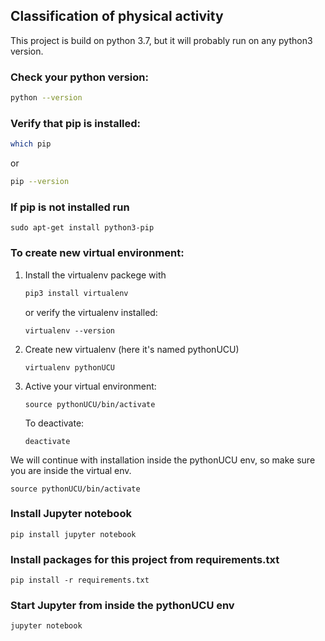 ## Classification of physical activity


This project is build on python 3.7, but it will probably run on any python3 version.
 

### Check your python version: 
```bash
python --version
```
### Verify that pip is installed:
```bash
which pip
```
or 
```bash
pip --version
```

### If **pip**  is not installed run 
```bach
sudo apt-get install python3-pip
```

### To create new virtual environment:

1. Install the virtualenv packege with
    ```bash
    pip3 install virtualenv 
    ```
    or verify the virtualenv installed:
    ```
    virtualenv --version
    ```

2. Create new virtualenv (here it's named pythonUCU)
    ```
    virtualenv pythonUCU
    ```
3. Active your virtual environment:

    ```
    source pythonUCU/bin/activate
    ```
   
    To deactivate:
    ```
    deactivate
    ``` 

We will continue with installation inside the pythonUCU env, so make sure you are inside the virtual env. 
   
    
    source pythonUCU/bin/activate
    

### Install Jupyter notebook 
```
pip install jupyter notebook
```
 
### Install packages for this project from requirements.txt 
```
pip install -r requirements.txt
```

### Start Jupyter from inside the pythonUCU env

```
jupyter notebook
```